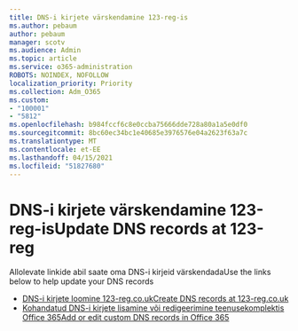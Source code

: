 ```yaml
---
title: DNS-i kirjete värskendamine 123-reg-is
ms.author: pebaum
author: pebaum
manager: scotv
ms.audience: Admin
ms.topic: article
ms.service: o365-administration
ROBOTS: NOINDEX, NOFOLLOW
localization_priority: Priority
ms.collection: Adm_O365
ms.custom:
- "100001"
- "5812"
ms.openlocfilehash: b984fccf6c8e0ccba75666dde728a80a1a5e0df0
ms.sourcegitcommit: 8bc60ec34bc1e40685e3976576e04a2623f63a7c
ms.translationtype: MT
ms.contentlocale: et-EE
ms.lasthandoff: 04/15/2021
ms.locfileid: "51827680"
---
```

# <a name="update-dns-records-at-123-reg"></a><span data-ttu-id="e28c9-102">DNS-i kirjete värskendamine 123-reg-is</span><span class="sxs-lookup"><span data-stu-id="e28c9-102">Update DNS records at 123-reg</span></span>

<span data-ttu-id="e28c9-103">Allolevate linkide abil saate oma DNS-i kirjeid värskendada</span><span class="sxs-lookup"><span data-stu-id="e28c9-103">Use the links below to help update your DNS records</span></span>

- [<span data-ttu-id="e28c9-104">DNS-i kirjete loomine 123-reg.co.uk</span><span class="sxs-lookup"><span data-stu-id="e28c9-104">Create DNS records at 123-reg.co.uk</span></span>](https://docs.microsoft.com/microsoft-365/admin/dns/create-dns-records-at-123-reg-co-uk?view=o365-worldwide)
- [<span data-ttu-id="e28c9-105">Kohandatud DNS-i kirjete lisamine või redigeerimine teenusekomplektis Office 365</span><span class="sxs-lookup"><span data-stu-id="e28c9-105">Add or edit custom DNS records in Office 365</span></span>](https://docs.microsoft.com/microsoft-365/admin/setup/add-domain#add-or-edit-custom-dns-records)